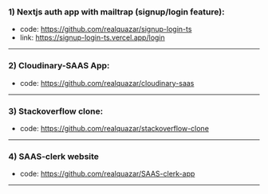 ### 1) Nextjs auth app with mailtrap (signup/login feature):
- code: https://github.com/realquazar/signup-login-ts
- link: https://signup-login-ts.vercel.app/login
---

### 2) Cloudinary-SAAS App:
- code: https://github.com/realquazar/cloudinary-saas
---

### 3) Stackoverflow clone:
- code: https://github.com/realquazar/stackoverflow-clone
---

### 4) SAAS-clerk website
- code: https://github.com/realquazar/SAAS-clerk-app
---
